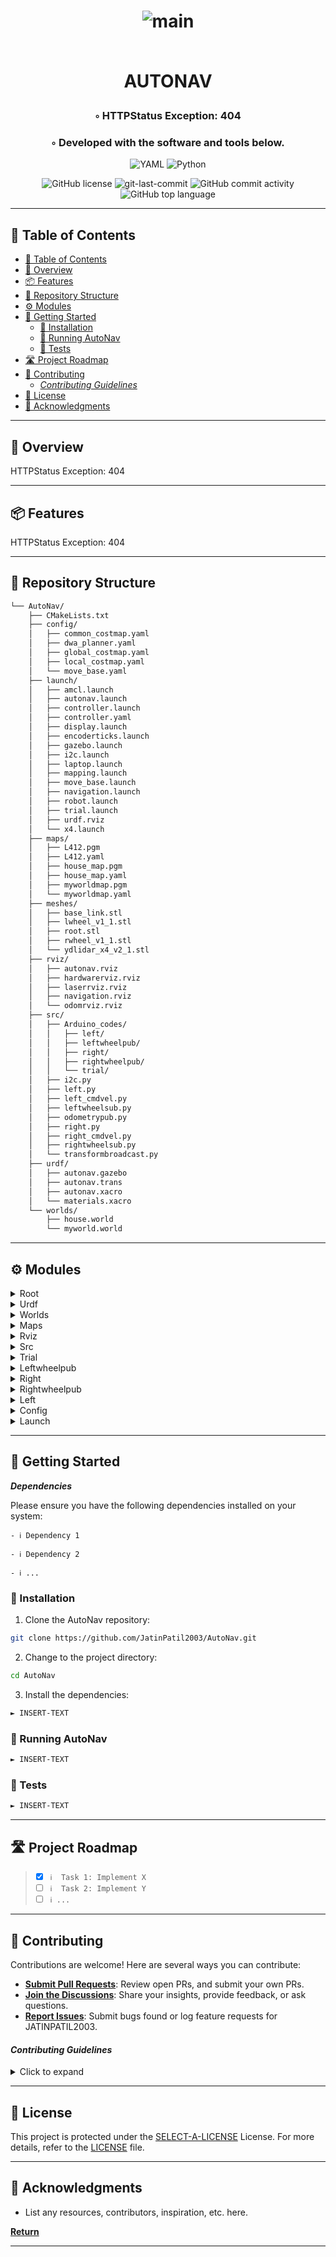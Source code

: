 <div align="center">
<h1 align="center">
<!-- <img src="https://raw.githubusercontent.com/PKief/vscode-material-icon-theme/ec559a9f6bfd399b82bb44393651661b08aaf7ba/icons/folder-markdown-open.svg" width="100" /> -->

![main](https://github.com/JatinPatil2003/AutoNav/images/AutoNavv85.png)

<br>AUTONAV</h1>
<h3>◦ HTTPStatus Exception: 404</h3>
<h3>◦ Developed with the software and tools below.</h3>

<p align="center">
<img src="https://img.shields.io/badge/YAML-CB171E.svg?style=apps&logo=YAML&logoColor=white" alt="YAML" />
<img src="https://img.shields.io/badge/Python-3776AB.svg?style=apps&logo=Python&logoColor=white" alt="Python" />
</p>
<img src="https://img.shields.io/github/license/JatinPatil2003/AutoNav?style=apps&color=5D6D7E" alt="GitHub license" />
<img src="https://img.shields.io/github/last-commit/JatinPatil2003/AutoNav?style=apps&color=5D6D7E" alt="git-last-commit" />
<img src="https://img.shields.io/github/commit-activity/m/JatinPatil2003/AutoNav?style=apps&color=5D6D7E" alt="GitHub commit activity" />
<img src="https://img.shields.io/github/languages/top/JatinPatil2003/AutoNav?style=apps&color=5D6D7E" alt="GitHub top language" />
</div>

---

## 📖 Table of Contents
- [📖 Table of Contents](#-table-of-contents)
- [📍 Overview](#-overview)
- [📦 Features](#-features)
- [📂 Repository Structure](#-repository-structure)
- [⚙️ Modules](#️-modules)
- [🚀 Getting Started](#-getting-started)
  - [🔧 Installation](#-installation)
  - [🤖 Running AutoNav](#-running-autonav)
  - [🧪 Tests](#-tests)
- [🛣 Project Roadmap](#-project-roadmap)
- [🤝 Contributing](#-contributing)
    - [*Contributing Guidelines*](#contributing-guidelines)
- [📄 License](#-license)
- [👏 Acknowledgments](#-acknowledgments)

---


## 📍 Overview

HTTPStatus Exception: 404

---

## 📦 Features

HTTPStatus Exception: 404

---


## 📂 Repository Structure

```sh
└── AutoNav/
    ├── CMakeLists.txt
    ├── config/
    │   ├── common_costmap.yaml
    │   ├── dwa_planner.yaml
    │   ├── global_costmap.yaml
    │   ├── local_costmap.yaml
    │   └── move_base.yaml
    ├── launch/
    │   ├── amcl.launch
    │   ├── autonav.launch
    │   ├── controller.launch
    │   ├── controller.yaml
    │   ├── display.launch
    │   ├── encoderticks.launch
    │   ├── gazebo.launch
    │   ├── i2c.launch
    │   ├── laptop.launch
    │   ├── mapping.launch
    │   ├── move_base.launch
    │   ├── navigation.launch
    │   ├── robot.launch
    │   ├── trial.launch
    │   ├── urdf.rviz
    │   └── x4.launch
    ├── maps/
    │   ├── L412.pgm
    │   ├── L412.yaml
    │   ├── house_map.pgm
    │   ├── house_map.yaml
    │   ├── myworldmap.pgm
    │   └── myworldmap.yaml
    ├── meshes/
    │   ├── base_link.stl
    │   ├── lwheel_v1_1.stl
    │   ├── root.stl
    │   ├── rwheel_v1_1.stl
    │   └── ydlidar_x4_v2_1.stl
    ├── rviz/
    │   ├── autonav.rviz
    │   ├── hardwarerviz.rviz
    │   ├── laserrviz.rviz
    │   ├── navigation.rviz
    │   └── odomrviz.rviz
    ├── src/
    │   ├── Arduino_codes/
    │   │   ├── left/
    │   │   ├── leftwheelpub/
    │   │   ├── right/
    │   │   ├── rightwheelpub/
    │   │   └── trial/
    │   ├── i2c.py
    │   ├── left.py
    │   ├── left_cmdvel.py
    │   ├── leftwheelsub.py
    │   ├── odometrypub.py
    │   ├── right.py
    │   ├── right_cmdvel.py
    │   ├── rightwheelsub.py
    │   └── transformbroadcast.py
    ├── urdf/
    │   ├── autonav.gazebo
    │   ├── autonav.trans
    │   ├── autonav.xacro
    │   └── materials.xacro
    └── worlds/
        ├── house.world
        └── myworld.world

```

---


## ⚙️ Modules

<details closed><summary>Root</summary>

| File                                                                                 | Summary                   |
| ---                                                                                  | ---                       |
| [CMakeLists.txt](https://github.com/JatinPatil2003/AutoNav/blob/main/CMakeLists.txt) | HTTPStatus Exception: 404 |

</details>

<details closed><summary>Urdf</summary>

| File                                                                                        | Summary                   |
| ---                                                                                         | ---                       |
| [autonav.gazebo](https://github.com/JatinPatil2003/AutoNav/blob/main/urdf/autonav.gazebo)   | HTTPStatus Exception: 404 |
| [autonav.xacro](https://github.com/JatinPatil2003/AutoNav/blob/main/urdf/autonav.xacro)     | HTTPStatus Exception: 404 |
| [materials.xacro](https://github.com/JatinPatil2003/AutoNav/blob/main/urdf/materials.xacro) | HTTPStatus Exception: 404 |
| [autonav.trans](https://github.com/JatinPatil2003/AutoNav/blob/main/urdf/autonav.trans)     | HTTPStatus Exception: 404 |

</details>

<details closed><summary>Worlds</summary>

| File                                                                                      | Summary                   |
| ---                                                                                       | ---                       |
| [myworld.world](https://github.com/JatinPatil2003/AutoNav/blob/main/worlds/myworld.world) | HTTPStatus Exception: 404 |
| [house.world](https://github.com/JatinPatil2003/AutoNav/blob/main/worlds/house.world)     | HTTPStatus Exception: 404 |

</details>

<details closed><summary>Maps</summary>

| File                                                                                        | Summary                   |
| ---                                                                                         | ---                       |
| [myworldmap.yaml](https://github.com/JatinPatil2003/AutoNav/blob/main/maps/myworldmap.yaml) | HTTPStatus Exception: 404 |
| [L412.yaml](https://github.com/JatinPatil2003/AutoNav/blob/main/maps/L412.yaml)             | HTTPStatus Exception: 404 |
| [house_map.yaml](https://github.com/JatinPatil2003/AutoNav/blob/main/maps/house_map.yaml)   | HTTPStatus Exception: 404 |

</details>

<details closed><summary>Rviz</summary>

| File                                                                                            | Summary                   |
| ---                                                                                             | ---                       |
| [autonav.rviz](https://github.com/JatinPatil2003/AutoNav/blob/main/rviz/autonav.rviz)           | HTTPStatus Exception: 404 |
| [hardwarerviz.rviz](https://github.com/JatinPatil2003/AutoNav/blob/main/rviz/hardwarerviz.rviz) | HTTPStatus Exception: 404 |
| [laserrviz.rviz](https://github.com/JatinPatil2003/AutoNav/blob/main/rviz/laserrviz.rviz)       | HTTPStatus Exception: 404 |
| [navigation.rviz](https://github.com/JatinPatil2003/AutoNav/blob/main/rviz/navigation.rviz)     | HTTPStatus Exception: 404 |
| [odomrviz.rviz](https://github.com/JatinPatil2003/AutoNav/blob/main/rviz/odomrviz.rviz)         | HTTPStatus Exception: 404 |

</details>

<details closed><summary>Src</summary>

| File                                                                                                   | Summary                   |
| ---                                                                                                    | ---                       |
| [right_cmdvel.py](https://github.com/JatinPatil2003/AutoNav/blob/main/src/right_cmdvel.py)             | HTTPStatus Exception: 404 |
| [odometrypub.py](https://github.com/JatinPatil2003/AutoNav/blob/main/src/odometrypub.py)               | HTTPStatus Exception: 404 |
| [left.py](https://github.com/JatinPatil2003/AutoNav/blob/main/src/left.py)                             | HTTPStatus Exception: 404 |
| [right.py](https://github.com/JatinPatil2003/AutoNav/blob/main/src/right.py)                           | HTTPStatus Exception: 404 |
| [leftwheelsub.py](https://github.com/JatinPatil2003/AutoNav/blob/main/src/leftwheelsub.py)             | HTTPStatus Exception: 404 |
| [i2c.py](https://github.com/JatinPatil2003/AutoNav/blob/main/src/i2c.py)                               | HTTPStatus Exception: 404 |
| [rightwheelsub.py](https://github.com/JatinPatil2003/AutoNav/blob/main/src/rightwheelsub.py)           | HTTPStatus Exception: 404 |
| [transformbroadcast.py](https://github.com/JatinPatil2003/AutoNav/blob/main/src/transformbroadcast.py) | HTTPStatus Exception: 404 |
| [left_cmdvel.py](https://github.com/JatinPatil2003/AutoNav/blob/main/src/left_cmdvel.py)               | HTTPStatus Exception: 404 |

</details>

<details closed><summary>Trial</summary>

| File                                                                                               | Summary                   |
| ---                                                                                                | ---                       |
| [trial.ino](https://github.com/JatinPatil2003/AutoNav/blob/main/src/Arduino_codes/trial/trial.ino) | HTTPStatus Exception: 404 |

</details>

<details closed><summary>Leftwheelpub</summary>

| File                                                                                                                    | Summary                   |
| ---                                                                                                                     | ---                       |
| [leftwheelpub.ino](https://github.com/JatinPatil2003/AutoNav/blob/main/src/Arduino_codes/leftwheelpub/leftwheelpub.ino) | HTTPStatus Exception: 404 |

</details>

<details closed><summary>Right</summary>

| File                                                                                               | Summary                   |
| ---                                                                                                | ---                       |
| [right.ino](https://github.com/JatinPatil2003/AutoNav/blob/main/src/Arduino_codes/right/right.ino) | HTTPStatus Exception: 404 |

</details>

<details closed><summary>Rightwheelpub</summary>

| File                                                                                                                       | Summary                   |
| ---                                                                                                                        | ---                       |
| [rightwheelpub.ino](https://github.com/JatinPatil2003/AutoNav/blob/main/src/Arduino_codes/rightwheelpub/rightwheelpub.ino) | HTTPStatus Exception: 404 |

</details>

<details closed><summary>Left</summary>

| File                                                                                            | Summary                   |
| ---                                                                                             | ---                       |
| [left.ino](https://github.com/JatinPatil2003/AutoNav/blob/main/src/Arduino_codes/left/left.ino) | HTTPStatus Exception: 404 |

</details>

<details closed><summary>Config</summary>

| File                                                                                                  | Summary                   |
| ---                                                                                                   | ---                       |
| [move_base.yaml](https://github.com/JatinPatil2003/AutoNav/blob/main/config/move_base.yaml)           | HTTPStatus Exception: 404 |
| [common_costmap.yaml](https://github.com/JatinPatil2003/AutoNav/blob/main/config/common_costmap.yaml) | HTTPStatus Exception: 404 |
| [dwa_planner.yaml](https://github.com/JatinPatil2003/AutoNav/blob/main/config/dwa_planner.yaml)       | HTTPStatus Exception: 404 |
| [global_costmap.yaml](https://github.com/JatinPatil2003/AutoNav/blob/main/config/global_costmap.yaml) | HTTPStatus Exception: 404 |
| [local_costmap.yaml](https://github.com/JatinPatil2003/AutoNav/blob/main/config/local_costmap.yaml)   | HTTPStatus Exception: 404 |

</details>

<details closed><summary>Launch</summary>

| File                                                                                                  | Summary                   |
| ---                                                                                                   | ---                       |
| [x4.launch](https://github.com/JatinPatil2003/AutoNav/blob/main/launch/x4.launch)                     | HTTPStatus Exception: 404 |
| [mapping.launch](https://github.com/JatinPatil2003/AutoNav/blob/main/launch/mapping.launch)           | HTTPStatus Exception: 404 |
| [autonav.launch](https://github.com/JatinPatil2003/AutoNav/blob/main/launch/autonav.launch)           | HTTPStatus Exception: 404 |
| [controller.launch](https://github.com/JatinPatil2003/AutoNav/blob/main/launch/controller.launch)     | HTTPStatus Exception: 404 |
| [robot.launch](https://github.com/JatinPatil2003/AutoNav/blob/main/launch/robot.launch)               | HTTPStatus Exception: 404 |
| [encoderticks.launch](https://github.com/JatinPatil2003/AutoNav/blob/main/launch/encoderticks.launch) | HTTPStatus Exception: 404 |
| [move_base.launch](https://github.com/JatinPatil2003/AutoNav/blob/main/launch/move_base.launch)       | HTTPStatus Exception: 404 |
| [gazebo.launch](https://github.com/JatinPatil2003/AutoNav/blob/main/launch/gazebo.launch)             | HTTPStatus Exception: 404 |
| [trial.launch](https://github.com/JatinPatil2003/AutoNav/blob/main/launch/trial.launch)               | HTTPStatus Exception: 404 |
| [i2c.launch](https://github.com/JatinPatil2003/AutoNav/blob/main/launch/i2c.launch)                   | HTTPStatus Exception: 404 |
| [controller.yaml](https://github.com/JatinPatil2003/AutoNav/blob/main/launch/controller.yaml)         | HTTPStatus Exception: 404 |
| [laptop.launch](https://github.com/JatinPatil2003/AutoNav/blob/main/launch/laptop.launch)             | HTTPStatus Exception: 404 |
| [amcl.launch](https://github.com/JatinPatil2003/AutoNav/blob/main/launch/amcl.launch)                 | HTTPStatus Exception: 404 |
| [navigation.launch](https://github.com/JatinPatil2003/AutoNav/blob/main/launch/navigation.launch)     | HTTPStatus Exception: 404 |
| [display.launch](https://github.com/JatinPatil2003/AutoNav/blob/main/launch/display.launch)           | HTTPStatus Exception: 404 |
| [urdf.rviz](https://github.com/JatinPatil2003/AutoNav/blob/main/launch/urdf.rviz)                     | HTTPStatus Exception: 404 |

</details>

---

## 🚀 Getting Started

***Dependencies***

Please ensure you have the following dependencies installed on your system:

`- ℹ️ Dependency 1`

`- ℹ️ Dependency 2`

`- ℹ️ ...`

### 🔧 Installation

1. Clone the AutoNav repository:
```sh
git clone https://github.com/JatinPatil2003/AutoNav.git
```

2. Change to the project directory:
```sh
cd AutoNav
```

3. Install the dependencies:
```sh
► INSERT-TEXT
```

### 🤖 Running AutoNav

```sh
► INSERT-TEXT
```

### 🧪 Tests
```sh
► INSERT-TEXT
```

---


## 🛣 Project Roadmap

> - [X] `ℹ️  Task 1: Implement X`
> - [ ] `ℹ️  Task 2: Implement Y`
> - [ ] `ℹ️ ...`


---

## 🤝 Contributing

Contributions are welcome! Here are several ways you can contribute:

- **[Submit Pull Requests](https://github.com/JatinPatil2003/AutoNav/blob/main/CONTRIBUTING.md)**: Review open PRs, and submit your own PRs.
- **[Join the Discussions](https://github.com/JatinPatil2003/AutoNav/discussions)**: Share your insights, provide feedback, or ask questions.
- **[Report Issues](https://github.com/JatinPatil2003/AutoNav/issues)**: Submit bugs found or log feature requests for JATINPATIL2003.

#### *Contributing Guidelines*

<details closed>
<summary>Click to expand</summary>

1. **Fork the Repository**: Start by forking the project repository to your GitHub account.
2. **Clone Locally**: Clone the forked repository to your local machine using a Git client.
   ```sh
   git clone <your-forked-repo-url>
   ```
3. **Create a New Branch**: Always work on a new branch, giving it a descriptive name.
   ```sh
   git checkout -b new-feature-x
   ```
4. **Make Your Changes**: Develop and test your changes locally.
5. **Commit Your Changes**: Commit with a clear and concise message describing your updates.
   ```sh
   git commit -m 'Implemented new feature x.'
   ```
6. **Push to GitHub**: Push the changes to your forked repository.
   ```sh
   git push origin new-feature-x
   ```
7. **Submit a Pull Request**: Create a PR against the original project repository. Clearly describe the changes and their motivations.

Once your PR is reviewed and approved, it will be merged into the main branch.

</details>

---

## 📄 License


This project is protected under the [SELECT-A-LICENSE](https://choosealicense.com/licenses) License. For more details, refer to the [LICENSE](https://choosealicense.com/licenses/) file.

---

## 👏 Acknowledgments

- List any resources, contributors, inspiration, etc. here.

[**Return**](#Top)

---

